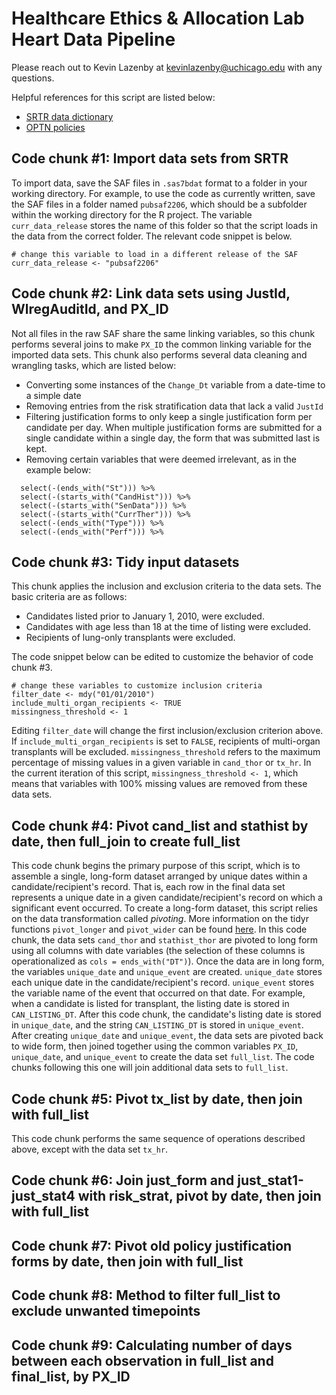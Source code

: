 # Healthcare Ethics & Allocation Lab Heart Data Pipeline

Please reach out to Kevin Lazenby at kevinlazenby@uchicago.edu with any questions.

Helpful references for this script are listed below:
- [SRTR data dictionary](https://www.srtr.org/requesting-srtr-data/saf-data-dictionary/)
- [OPTN policies](https://optn.transplant.hrsa.gov/media/eavh5bf3/optn_policies.pdf)

## Code chunk #1: Import data sets from SRTR
To import data, save the SAF files in `.sas7bdat` format to a folder in your working directory. For example, to use the code as currently written, save the SAF files in a folder named `pubsaf2206`, which should be a subfolder within the working directory for the R project. The variable `curr_data_release` stores the name of this folder so that the script loads in the data from the correct folder. The relevant code snippet is below.

```
# change this variable to load in a different release of the SAF
curr_data_release <- "pubsaf2206"
```

## Code chunk #2: Link data sets using JustId, WlregAuditId, and PX_ID
Not all files in the raw SAF share the same linking variables, so this chunk performs several joins to make `PX_ID` the common linking variable for the imported data sets. This chunk also performs several data cleaning and wrangling tasks, which are listed below:
- Converting some instances of the `Change_Dt` variable from a date-time to a simple date
- Removing entries from the risk stratification data that lack a valid `JustId`
- Filtering justification forms to only keep a single justification form per candidate per day. When multiple justification forms are submitted for a single candidate within a single day, the form that was submitted last is kept.
- Removing certain variables that were deemed irrelevant, as in the example below:
```
  select(-(ends_with("St"))) %>% 
  select(-(starts_with("CandHist"))) %>%
  select(-(starts_with("SenData"))) %>%
  select(-(starts_with("CurrTher"))) %>%
  select(-(ends_with("Type"))) %>%
  select(-(ends_with("Perf"))) %>%
```

## Code chunk #3: Tidy input datasets
This chunk applies the inclusion and exclusion criteria to the data sets. The basic criteria are as follows:
- Candidates listed prior to January 1, 2010, were excluded.
- Candidates with age less than 18 at the time of listing were excluded.
- Recipients of lung-only transplants were excluded.

The code snippet below can be edited to customize the behavior of code chunk #3.
```
# change these variables to customize inclusion criteria
filter_date <- mdy("01/01/2010")
include_multi_organ_recipients <- TRUE
missingness_threshold <- 1
```

Editing `filter_date` will change the first inclusion/exclusion criterion above. If `include_multi_organ_recipients` is set to `FALSE`, recipients of multi-organ transplants will be excluded. `missingness_threshold` refers to the maximum percentage of missing values in a given variable in `cand_thor` or `tx_hr`. In the current iteration of this script, `missingness_threshold <- 1`, which means that variables with 100% missing values are removed from these data sets.

## Code chunk #4: Pivot cand_list and stathist by date, then full_join to create full_list
This code chunk begins the primary purpose of this script, which is to assemble a single, long-form dataset arranged by unique dates within a candidate/recipient's record. That is, each row in the final data set represents a unique date in a given candidate/recipient's record on which a significant event occurred. To create a long-form dataset, this script relies on the data transformation called *pivoting*. More information on the tidyr functions `pivot_longer` and `pivot_wider` can be found [here](https://tidyr.tidyverse.org/articles/pivot.html). In this code chunk, the data sets `cand_thor` and `stathist_thor` are pivoted to long form using all columns with date variables (the selection of these columns is operationalized as `cols = ends_with("DT")`). Once the data are in long form, the variables `unique_date` and `unique_event` are created. `unique_date` stores each unique date in the candidate/recipient's record. `unique_event` stores the variable name of the event that occurred on that date. For example, when a candidate is listed for transplant, the listing date is stored in `CAN_LISTING_DT`. After this code chunk, the candidate's listing date is stored in `unique_date`, and the string `CAN_LISTING_DT` is stored in `unique_event`. After creating `unique_date` and `unique_event`, the data sets are pivoted back to wide form, then joined together using the common variables `PX_ID`, `unique_date`, and `unique_event` to create the data set `full_list`. The code chunks following this one will join additional data sets to `full_list`.

## Code chunk #5: Pivot tx_list by date, then join with full_list
This code chunk performs the same sequence of operations described above, except with the data set `tx_hr`.

## Code chunk #6: Join just_form and just_stat1-just_stat4 with risk_strat, pivot by date, then join with full_list

## Code chunk #7: Pivot old policy justification forms by date, then join with full_list

## Code chunk #8: Method to filter full_list to exclude unwanted timepoints

## Code chunk #9: Calculating number of days between each observation in full_list and final_list, by PX_ID

